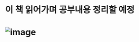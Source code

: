 # 이 책 읽어가며 공부내용 정리할 예정

# ![image](https://user-images.githubusercontent.com/50917797/99936113-b2f22700-2da5-11eb-89d1-e52b5f0bc6a6.png) 